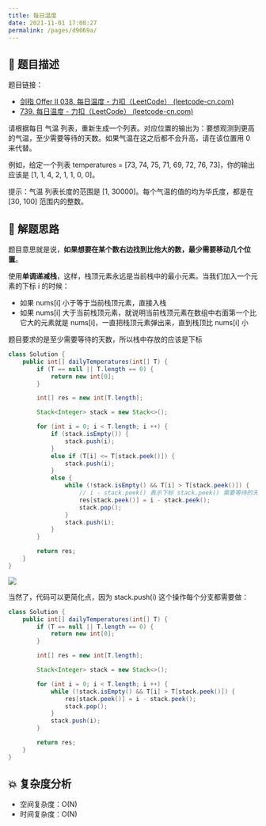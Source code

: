 ```yaml
---
title: 每日温度
date: 2021-11-01 17:08:27
permalink: /pages/d9069a/
---
```


## 📃 题目描述

题目链接：

- [剑指 Offer II 038. 每日温度 - 力扣（LeetCode） (leetcode-cn.com)](https://leetcode-cn.com/problems/iIQa4I/)
- [739. 每日温度 - 力扣（LeetCode） (leetcode-cn.com)](https://leetcode-cn.com/problems/daily-temperatures/)

请根据每日 气温 列表，重新生成一个列表。对应位置的输出为：要想观测到更高的气温，至少需要等待的天数。如果气温在这之后都不会升高，请在该位置用 0 来代替。

例如，给定一个列表 temperatures = [73, 74, 75, 71, 69, 72, 76, 73]，你的输出应该是 [1, 1, 4, 2, 1, 1, 0, 0]。

提示：气温 列表长度的范围是 [1, 30000]。每个气温的值的均为华氏度，都是在 [30, 100] 范围内的整数。

## 🔔 解题思路

题目意思就是说，**如果想要在某个数右边找到比他大的数，最少需要移动几个位置**。

使用**单调递减栈**，这样，栈顶元素永远是当前栈中的最小元素。当我们加入一个元素的下标 i 的时候：

- 如果 nums[i] 小于等于当前栈顶元素，直接入栈
- 如果 nums[i] 大于当前栈顶元素，就说明当前栈顶元素在数组中右面第一个比它大的元素就是 nums[i]，一直把栈顶元素弹出来，直到栈顶比 nums[i] 小

题目要求的是至少需要等待的天数，所以栈中存放的应该是下标


```java
class Solution {
    public int[] dailyTemperatures(int[] T) {
        if (T == null || T.length == 0) {
            return new int[0];
        }

        int[] res = new int[T.length];

        Stack<Integer> stack = new Stack<>();

        for (int i = 0; i < T.length; i ++) {
            if (stack.isEmpty()) {
                stack.push(i);
            }
            else if (T[i] <= T[stack.peek()]) {
                stack.push(i);
            }
            else {
                while (!stack.isEmpty() && T[i] > T[stack.peek()]) {
                    // i - stack.peek() 表示下标 stack.peek() 需要等待的天数
                    res[stack.peek()] = i - stack.peek();
                    stack.pop();
                }
                stack.push(i);
            }
        }

        return res;
    }
}
```

![](https://cs-wiki.oss-cn-shanghai.aliyuncs.com/img/20211101175836.png)

当然了，代码可以更简化点，因为 stack.push(i) 这个操作每个分支都需要做：

```java
class Solution {
    public int[] dailyTemperatures(int[] T) {
        if (T == null || T.length == 0) {
            return new int[0];
        }

        int[] res = new int[T.length];

        Stack<Integer> stack = new Stack<>();

        for (int i = 0; i < T.length; i ++) {
            while (!stack.isEmpty() && T[i] > T[stack.peek()]) {
                res[stack.peek()] = i - stack.peek();
                stack.pop();
            }
            stack.push(i);
        }

        return res;
    }
}
```



## 💥 复杂度分析

- 空间复杂度：O(N)
- 时间复杂度：O(N)


